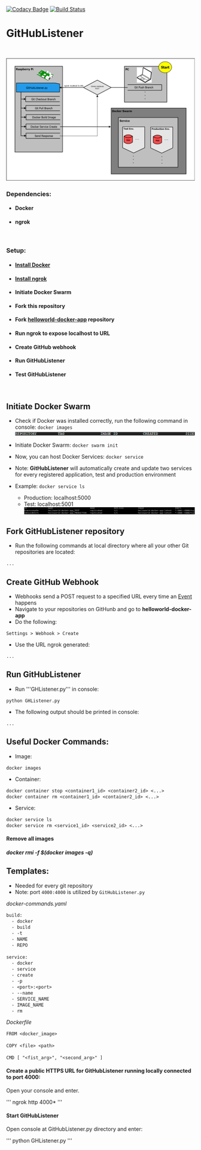 [![Codacy Badge](https://api.codacy.com/project/badge/Grade/ae753c7f858c42df8a4bdb87846dfa2d)](https://www.codacy.com/app/LeonGrund/GitHubListener?utm_source=github.com&utm_medium=referral&utm_content=LeonGrund/GitHubListener&utm_campaign=badger)
[![Build Status](https://travis-ci.org/LeonGrund/GitHubListener.svg?branch=master)](https://travis-ci.org/LeonGrund/GitHubListener)


# **GitHubListener**
&nbsp;

![Topology](png/GHL-topology.png)

### Dependencies:
* #### Docker
* #### ngrok
&nbsp;

### Setup:
* #### [Install Docker](https://www.docker.com/get-docker)
* #### [Install ngrok](https://ngrok.com/download)
* #### Initiate Docker Swarm
* #### Fork **this** repository
* #### Fork [helloworld-docker-app](LINK) repository
* #### Run ngrok to expose localhost to URL
* #### Create GitHub webhook
* #### Run GitHubListener
* #### Test GitHubListener
&nbsp;

## Initiate Docker Swarm
* Check if Docker was installed correctly, run the following command in console: ```docker images```
![Docker images](png/GHL-docker_images.png)

* Initiate Docker Swarm: ```docker swarm init```

* Now, you can host Docker Services: ```docker service```
* Note: **GitHubListener** will automatically create and update two services for every registered application, test and production environment
* Example: ```docker service ls```
  * Production: localhost:5000
  * Test: localhost:5001
 ![Docker images](png/GHL-docker_service_ls.png)

## Fork GitHubListener repository
* Run the following commands at local directory where all your other Git repositories are located:
~~~
...
~~~

## Create GitHub Webhook
* Webhooks send a POST request to a specified URL every time an [Event](LINK) happens
* Navigate to your repositories on GitHunb and go to **helloworld-docker-app**
* Do the following:
~~~
Settings > Webhook > Create
~~~
* Use the URL ngrok generated:

~~~
...
~~~

## Run GitHubListener
* Run '''GHListener.py''' in console:
~~~
python GHListener.py
~~~
* The following output should be printed in console:
~~~
...
~~~



## Useful Docker Commands:
* Image:
```
docker images
```
* Container:
```
docker container stop <container1_id> <container2_id> <...>
docker container rm <container1_id> <container2_id> <...>
```
* Service:
```
docker service ls
docker service rm <service1_id> <service2_id> <...>
```






#### Remove all images
##### docker rmi -f $(docker images -q)


## Templates:
* Needed for every git repository
* Note: port ```4000:4000``` is utilized by ```GitHubListener.py```

_docker-commands.yaml_  

~~~
build:
  - docker
  - build
  - -t
  - NAME
  - REPO

service:
  - docker
  - service
  - create
  - -p
  - <port>:<port>
  - --name
  - SERVICE_NAME
  - IMAGE_NAME
  - rm

~~~


_Dockerfile_

~~~
FROM <docker_image>

COPY <file> <path>

CMD [ "<fist_arg>", "<second_arg>" ]

~~~




#### Create a public HTTPS URL for **GitHubListener** running locally connected to port 4000:
Open your console and enter.

'''
ngrok http 4000*
'''

#### Start GitHubListener
Open console at GitHubListener.py directory and enter:

'''
python GHListener.py
'''
